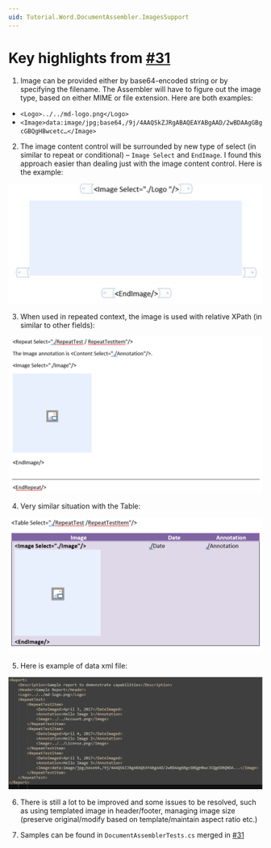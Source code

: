```yaml
---
uid: Tutorial.Word.DocumentAssembler.ImagesSupport
---
```


# Key highlights from [#31](https://github.com/sergey-tihon/Clippit/pull/31#issuecomment-874335292)

1. Image can be provided either by base64-encoded string or by specifying the filename. The Assembler will have to figure out the image type, based on either MIME or file extension. Here are both examples:

  - `<Logo>../../md-logo.png</Logo>`
  - `<Image>data:image/jpg;base64,/9j/4AAQSkZJRgABAQEAYABgAAD/2wBDAAgGBgcGBQgHBwcetc…</Image>`

2. The image content control will be surrounded by new type of select (in similar to repeat or conditional) – `Image Select` and `EndImage`. I found this approach easier than dealing just with the image content control. Here is the example:

![image1](../../images/word/documentassembler/image1.jpg)

3. When used in repeated context, the image is used with relative XPath (in similar to other fields):

![image2](../../images/word/documentassembler/image2.png)

4. Very similar situation with the Table:

![image3](../../images/word/documentassembler/image3.png)

5. Here is example of data xml file:

![image4](../../images/word/documentassembler/image4.png)

6. There is still a lot to be improved and some issues to be resolved, such as using templated image in header/footer, managing image size (preserve original/modify based on template/maintain aspect ratio etc.)

7. Samples can be found in `DocumentAssemblerTests.cs` merged in [#31](https://github.com/sergey-tihon/Clippit/pull/31)